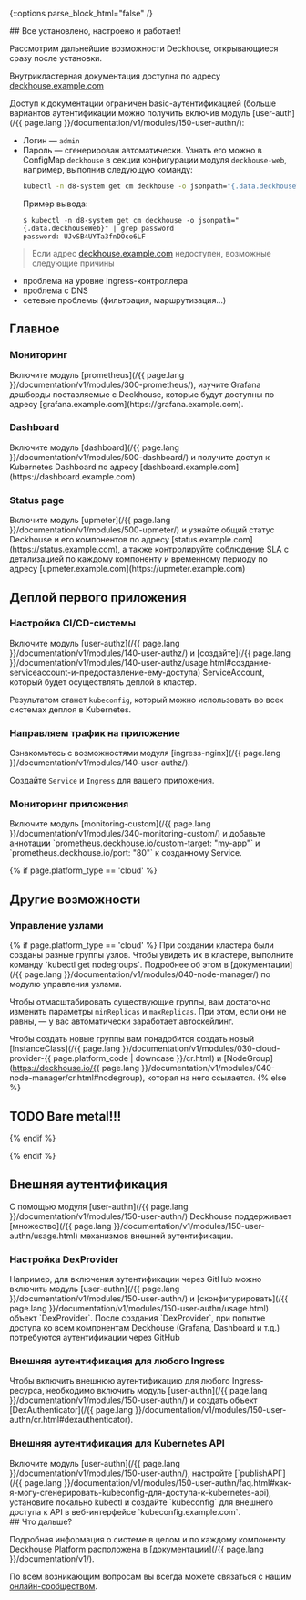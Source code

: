 <script type="text/javascript" src='{{ assets["getting-started.js"].digest_path }}'></script>
<script type="text/javascript" src='{{ assets["getting-started-finish.js"].digest_path }}'></script>
<script type="text/javascript" src='{{ assets["bcrypt.js"].digest_path }}'></script>

{::options parse_block_html="false" /}

<div markdown="1">
## Все установлено, настроено и работает!

Рассмотрим дальнейшие возможности Deckhouse, открывающиеся сразу после установки.

Внутрикластерная документация доступна по адресу [deckhouse.example.com](https://deckhouse.example.com)

Доступ к документации ограничен basic-аутентификацией (больше вариантов аутентификации можно получить включив модуль [user-auth](/{{ page.lang }}/documentation/v1/modules/150-user-authn/):  
- Логин — `admin`
- Пароль — сгенерирован автоматически. Узнать его можно в ConfigMap `deckhouse` в секции конфигурации модуля `deckhouse-web`, например, 
выполнив следующую команду:
  ```bash
  kubectl -n d8-system get cm deckhouse -o jsonpath="{.data.deckhouseWeb}" | grep password
  ```
  Пример вывода:
  ```
  $ kubectl -n d8-system get cm deckhouse -o jsonpath="{.data.deckhouseWeb}" | grep password 
  password: UJvSB4UYTa3fnDOco6LF
  ```
  
> Если адрес [deckhouse.example.com](https://deckhouse.example.com) недоступен, возможные следующие причины
- проблема на уровне Ingress-контроллера 
- проблема с DNS
- сетевые проблемы (фильтрация, маршрутизация...) 
</div>

<section class="cards-blocks">
<div class="cards-blocks__content container">
<h2 class="cards-blocks__title text_h2">
Главное
</h2>
<div class="cards-blocks__cards">

<div class="cards-item cards-item_inverse">
<h3 class="cards-item__title text_h3">
Мониторинг
</h3>
<div class="cards-item__text" markdown="1">
Включите модуль [prometheus](/{{ page.lang }}/documentation/v1/modules/300-prometheus/), изучите Grafana дэшборды поставляемые с Deckhouse, которые будут доступны по адресу [grafana.example.com](https://grafana.example.com).
</div>
</div>

<div class="cards-item cards-item_inverse">
<h3 class="cards-item__title text_h3">
Dashboard
</h3>
<div class="cards-item__text" markdown="1">
Включите модуль [dashboard](/{{ page.lang }}/documentation/v1/modules/500-dashboard/) и получите доступ к Kubernetes Dashboard по адресу [dashboard.example.com](https://dashboard.example.com)
</div>
</div>

<div class="cards-item cards-item_inverse">
<h3 class="cards-item__title text_h3">
Status page
</h3>
<div class="cards-item__text" markdown="1">
Включите модуль [upmeter](/{{ page.lang }}/documentation/v1/modules/500-upmeter/) и узнайте общий статус Deckhouse и его компонентов по адресу [status.example.com](https://status.example.com), а также контролируйте соблюдение SLA с детализацией по каждому компоненту и временному периоду по адресу [upmeter.example.com](https://upmeter.example.com)
</div>
</div>

</div>
</div>
</section>

<section class="cards-blocks">
<div class="cards-blocks__content container">
<h2 class="cards-blocks__title text_h2">
Деплой первого приложения
</h2>
<div class="cards-blocks__cards">

<div class="cards-item cards-item_inverse">
<h3 class="cards-item__title text_h3">
Настройка CI/CD-системы
</h3>
<div class="cards-item__text" markdown="1">
Включите модуль [user-authz](/{{ page.lang }}/documentation/v1/modules/140-user-authz/) и [cоздайте](/{{ page.lang }}/documentation/v1/modules/140-user-authz/usage.html#создание-serviceaccount-и-предоставление-ему-доступа) ServiceAccount, который будет осуществлять деплой в кластер.

Результатом станет `kubeconfig`, который можно использовать во всех системах деплоя в Kubernetes.
</div>
</div>

<div class="cards-item cards-item_inverse">
<h3 class="cards-item__title text_h3">
Направляем трафик на приложение
</h3>
<div class="cards-item__text" markdown="1">
Ознакомьтесь с возможностями модуля [ingress-nginx](/{{ page.lang }}/documentation/v1/modules/140-user-authz/). 

Создайте `Service` и `Ingress` для вашего приложения.
</div>
</div>

<div class="cards-item cards-item_inverse">
<h3 class="cards-item__title text_h3">
Мониторинг приложения
</h3>
<div class="cards-item__text" markdown="1">
Включите модуль [monitoring-custom](/{{ page.lang }}/documentation/v1/modules/340-monitoring-custom/) и добавьте аннотации `prometheus.deckhouse.io/custom-target: "my-app"` и `prometheus.deckhouse.io/port: "80"` к созданному
Service.
</div>
</div>

</div>
</div>
</section>

{% if page.platform_type == 'cloud' %}
<section class="cards-blocks">
<div class="cards-blocks__content container">
<h2 class="cards-blocks__title text_h2">
Другие возможности
</h2>
<div class="cards-blocks__cards">

<div class="cards-item cards-item_inverse" style="width: 100%">
<h3 class="cards-item__title text_h3">
Управление узлами
</h3>
<div class="cards-item__text" markdown="1">
{% if page.platform_type == 'cloud' %}
При создании кластера были созданы разные группы узлов. Чтобы увидеть их в кластере, выполните команду `kubectl get
nodegroups`. Подробнее об этом в
[документации](/{{ page.lang }}/documentation/v1/modules/040-node-manager/) по модулю управления узлами.

Чтобы отмасштабировать существующие группы, вам достаточно изменить параметры `minReplicas` и `maxReplicas`. При этом,
если они не равны, — у вас автоматически заработает автоскейлинг.

Чтобы создать новые группы вам понадобится создать новый [InstanceClass](/{{ page.lang }}/documentation/v1/modules/030-cloud-provider-{{ page.platform_code | downcase }}/cr.html) и
[NodeGroup](https://deckhouse.io/{{ page.lang }}/documentation/v1/modules/040-node-manager/cr.html#nodegroup), которая на него
ссылается.
{% else %}
# TODO Bare metal!!!
{% endif %}
</div>
</div>

</div>
</div>
</section>
{% endif %}

<section class="cards-blocks">
<div class="cards-blocks__content container">
<h2 class="cards-blocks__title text_h2">
Внешняя аутентификация
</h2>
<div markdown="1">
С помощью модуля [user-authn](/{{ page.lang }}/documentation/v1/modules/150-user-authn/) Deckhouse поддерживает [множество](/{{ page.lang }}/documentation/v1/modules/150-user-authn/usage.html)
механизмов внешней аутентификации.
</div>
<div class="cards-blocks__cards">

<div class="cards-item cards-item_inverse">
<h3 class="cards-item__title text_h3">
Настройка DexProvider
</h3>
<div class="cards-item__text" markdown="1">
Например, для включения аутентификации через GitHub можно включить модуль [user-authn](/{{ page.lang }}/documentation/v1/modules/150-user-authn/) и [сконфигурировать](/{{ page.lang }}/documentation/v1/modules/150-user-authn/usage.html) объект
`DexProvider`. После создания `DexProvider`, при попытке доступа ко всем компонентам Deckhouse (Grafana, Dashboard и
т.д.) потребуются аутентификации через GitHub
</div>
</div>

<div class="cards-item cards-item_inverse">
<h3 class="cards-item__title text_h3">
Внешняя аутентификация для любого Ingress
</h3>
<div class="cards-item__text" markdown="1">
Чтобы включить внешнюю аутентификацию для любого Ingress-ресурса, необходимо включить модуль [user-authn](/{{ page.lang }}/documentation/v1/modules/150-user-authn/) и создать объект
[DexAuthenticator](/{{ page.lang }}/documentation/v1/modules/150-user-authn/cr.html#dexauthenticator).
</div>
</div>

<div class="cards-item cards-item_inverse">
<h3 class="cards-item__title text_h3">
Внешняя аутентификация для Kubernetes API
</h3>
<div class="cards-item__text" markdown="1">
Включите модуль [user-authn](/{{ page.lang }}/documentation/v1/modules/150-user-authn/), настройте [`publishAPI`](/{{ page.lang }}/documentation/v1/modules/150-user-authn/faq.html#как-я-могу-сгенерировать-kubeconfig-для-доступа-к-kubernetes-api), установите локально kubectl и создайте `kubeconfig` для внешнего доступа к API в веб-интерфейсе `kubeconfig.example.com`.
</div>
</div>

</div>
</div>
</section>

<div markdown="1">
## Что дальше?

Подробная информация о системе в целом и по каждому компоненту Deckhouse Platform расположена в
[документации](/{{ page.lang }}/documentation/v1/).

По всем возникающим вопросам вы всегда можете связаться с нашим [онлайн-сообществом](/ru/community/about.html#online-community).
</div>
